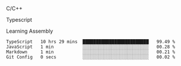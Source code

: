<p>C/C++</p>
<p> Typescript</p>
<p>Learning Assembly</p>

<!--START_SECTION:waka-->

```text
TypeScript   10 hrs 29 mins  █████████████████████████   99.49 %
JavaScript   1 min           ░░░░░░░░░░░░░░░░░░░░░░░░░   00.28 %
Markdown     1 min           ░░░░░░░░░░░░░░░░░░░░░░░░░   00.21 %
Git Config   0 secs          ░░░░░░░░░░░░░░░░░░░░░░░░░   00.02 %
```

<!--END_SECTION:waka-->
